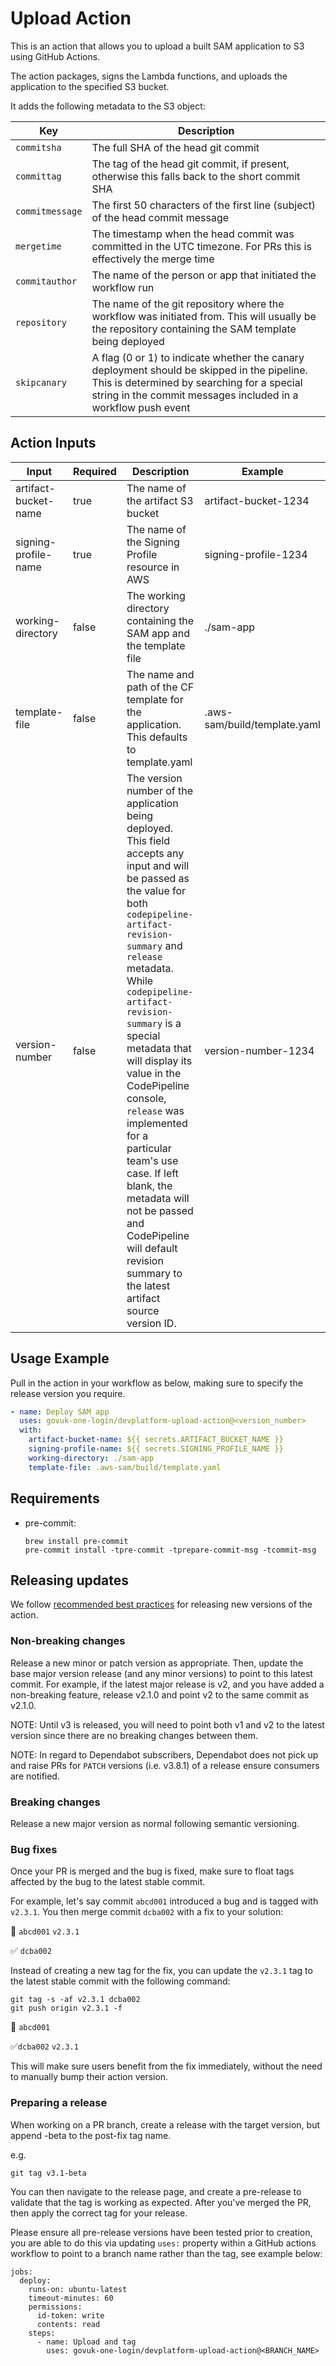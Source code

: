 # Upload Action

This is an action that allows you to upload a built SAM application to S3 using GitHub Actions.

The action packages, signs the Lambda functions, and uploads the application to the specified S3 bucket.

It adds the following metadata to the S3 object:

| Key             | Description                                                                                                                                                                                                |
|-----------------|------------------------------------------------------------------------------------------------------------------------------------------------------------------------------------------------------------|
| `commitsha`     | The full SHA of the head git commit                                                                                                                                                                        |
| `committag`     | The tag of the head git commit, if present, otherwise this falls back to the short commit SHA                                                                                                              |
| `commitmessage` | The first 50 characters of the first line (subject) of the head commit message                                                                                                                             |
| `mergetime`     | The timestamp when the head commit was committed in the UTC timezone. For PRs this is effectively the merge time                                                                                           |
| `commitauthor`  | The name of the person or app that initiated the workflow run                                                                                                                                              |
| `repository`    | The name of the git repository where the workflow was initiated from. This will usually be the repository containing the SAM template being deployed                                                       |
| `skipcanary`    | A flag (0 or 1) to indicate whether the canary deployment should be skipped in the pipeline. This is determined by searching for a special string in the commit messages included in a workflow push event |

## Action Inputs

| Input                | Required | Description                                                                                                                                                                                                                                                                                                                                                                                                                                                                                                                    | Example                      |
|----------------------|----------|--------------------------------------------------------------------------------------------------------------------------------------------------------------------------------------------------------------------------------------------------------------------------------------------------------------------------------------------------------------------------------------------------------------------------------------------------------------------------------------------------------------------------------|------------------------------|
| artifact-bucket-name | true     | The name of the artifact S3 bucket                                                                                                                                                                                                                                                                                                                                                                                                                                                                                             | artifact-bucket-1234         |
| signing-profile-name | true     | The name of the Signing Profile resource in AWS                                                                                                                                                                                                                                                                                                                                                                                                                                                                                | signing-profile-1234         |
| working-directory    | false    | The working directory containing the SAM app and the template file                                                                                                                                                                                                                                                                                                                                                                                                                                                             | ./sam-app                    |
| template-file        | false    | The name and path of the CF template for the application. This defaults to template.yaml                                                                                                                                                                                                                                                                                                                                                                                                                                       | .aws-sam/build/template.yaml |
| version-number       | false    | The version number of the application being deployed. This field accepts any input and will be passed as the value for both `codepipeline-artifact-revision-summary` and `release` metadata. While `codepipeline-artifact-revision-summary` is a special metadata that will display its value in the CodePipeline console, `release` was implemented for a particular team's use case. If left blank, the metadata will not be passed and CodePipeline will default revision summary to the latest artifact source version ID. | version-number-1234          |

## Usage Example

Pull in the action in your workflow as below, making sure to specify the release version you require.

```yaml
- name: Deploy SAM app
  uses: govuk-one-login/devplatform-upload-action@<version_number>
  with:
    artifact-bucket-name: ${{ secrets.ARTIFACT_BUCKET_NAME }}
    signing-profile-name: ${{ secrets.SIGNING_PROFILE_NAME }}
    working-directory: ./sam-app
    template-file: .aws-sam/build/template.yaml
```

## Requirements

- pre-commit:

  ```shell
  brew install pre-commit
  pre-commit install -tpre-commit -tprepare-commit-msg -tcommit-msg
  ```

## Releasing updates

We
follow [recommended best practices](https://docs.github.com/en/actions/creating-actions/releasing-and-maintaining-actions)
for releasing new versions of the action.

### Non-breaking changes

Release a new minor or patch version as appropriate. Then, update the base major version release (and any minor
versions) to point to this latest commit. For example, if the latest major release is v2, and you have added a
non-breaking feature, release v2.1.0 and point v2 to the same commit as v2.1.0.

NOTE: Until v3 is released, you will need to point both v1 and v2 to the latest version since there are no breaking
changes between them.

NOTE: In regard to Dependabot subscribers, Dependabot does not pick up and raise PRs for `PATCH` versions (i.e. v3.8.1)
of a release ensure consumers are notified.

### Breaking changes

Release a new major version as normal following semantic versioning.

### Bug fixes

Once your PR is merged and the bug is fixed, make sure to float tags affected by the bug to the latest stable commit.

For example, let's say commit `abcd001` introduced a bug and is tagged with `v2.3.1`. You then merge commit `dcba002`
with a fix to your solution:

:bug: `abcd001` `v2.3.1`

:white_check_mark: `dcba002`

Instead of creating a new tag for the fix, you can update the `v2.3.1` tag to the latest stable commit with the
following command:

```
git tag -s -af v2.3.1 dcba002
git push origin v2.3.1 -f
```

:bug: `abcd001`

:white_check_mark:`dcba002` `v2.3.1`

This will make sure users benefit from the fix immediately, without the need to manually bump their action version.

### Preparing a release

When working on a PR branch, create a release with the target version, but append -beta to the post-fix tag name.

e.g.

`git tag v3.1-beta`

You can then navigate to the release page, and create a pre-release to validate that the tag is working as expected.
After you've merged the PR, then apply the correct tag for your release.

Please ensure all pre-release versions have been tested prior to creation, you are able to do this via updating `uses:`
property within a GitHub actions workflow to point to a branch name rather than the tag, see example below:

```
jobs:
  deploy:
    runs-on: ubuntu-latest
    timeout-minutes: 60
    permissions:
      id-token: write
      contents: read
    steps:
      - name: Upload and tag
        uses: govuk-one-login/devplatform-upload-action@<BRANCH_NAME>
```
